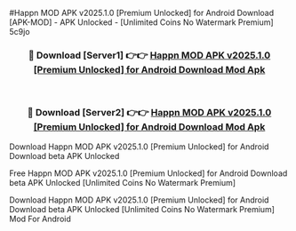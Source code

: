 #Happn MOD APK v2025.1.0 [Premium Unlocked] for Android Download [APK-MOD] - APK Unlocked - [Unlimited Coins No Watermark Premium] 5c9jo



<div align="center">

<h3>🔴 Download [Server1] 👉👉 <a href="https://momento.my/?title=Happn_MOD_APK_v2025.1.0_[Premium_Unlocked]_for_Android_Download">Happn MOD APK v2025.1.0 [Premium Unlocked] for Android Download Mod Apk</a></h3><br>

<h3>🔴 Download [Server2] 👉👉 <a href="https://momento.my/?title=Happn_MOD_APK_v2025.1.0_[Premium_Unlocked]_for_Android_Download">Happn MOD APK v2025.1.0 [Premium Unlocked] for Android Download Mod Apk</a></h3>
</div>



Download Happn MOD APK v2025.1.0 [Premium Unlocked] for Android Download beta APK Unlocked

Free Happn MOD APK v2025.1.0 [Premium Unlocked] for Android Download beta APK Unlocked [Unlimited Coins No Watermark Premium]

Download Happn MOD APK v2025.1.0 [Premium Unlocked] for Android Download beta APK Unlocked [Unlimited Coins No Watermark Premium] Mod For Android
